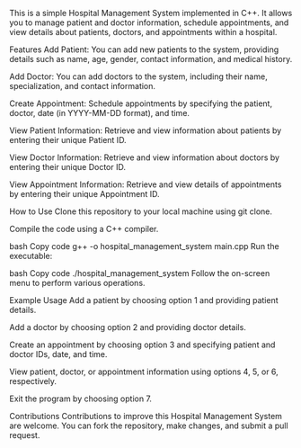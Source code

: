 This is a simple Hospital Management System implemented in C++. It allows you to manage patient and doctor information, schedule appointments, and view details about patients, doctors, and appointments within a hospital.

Features Add Patient: You can add new patients to the system, providing details such as name, age, gender, contact information, and medical history.

Add Doctor: You can add doctors to the system, including their name, specialization, and contact information.

Create Appointment: Schedule appointments by specifying the patient, doctor, date (in YYYY-MM-DD format), and time.

View Patient Information: Retrieve and view information about patients by entering their unique Patient ID.

View Doctor Information: Retrieve and view information about doctors by entering their unique Doctor ID.

View Appointment Information: Retrieve and view details of appointments by entering their unique Appointment ID.

How to Use Clone this repository to your local machine using git clone.

Compile the code using a C++ compiler.

bash Copy code g++ -o hospital_management_system main.cpp Run the executable:

bash Copy code ./hospital_management_system Follow the on-screen menu to perform various operations.

Example Usage Add a patient by choosing option 1 and providing patient details.

Add a doctor by choosing option 2 and providing doctor details.

Create an appointment by choosing option 3 and specifying patient and doctor IDs, date, and time.

View patient, doctor, or appointment information using options 4, 5, or 6, respectively.

Exit the program by choosing option 7.

Contributions Contributions to improve this Hospital Management System are welcome. You can fork the repository, make changes, and submit a pull request.
